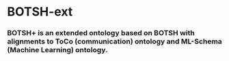 # BOTSH-ext

### BOTSH+ is an extended ontology based on BOTSH with alignments to ToCo (communication) ontology and ML-Schema (Machine Learning) ontology.
